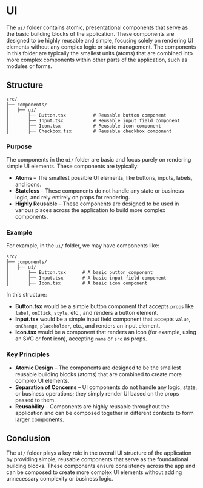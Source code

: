 # **UI**

The `ui/` folder contains atomic, presentational components that serve as the basic building blocks of the application. These components are designed to be highly reusable and simple, focusing solely on rendering UI elements without any complex logic or state management. The components in this folder are typically the smallest units (atoms) that are combined into more complex components within other parts of the application, such as modules or forms.

## **Structure**

```
src/
├── components/
│   ├── ui/
│       ├── Button.tsx          # Reusable button component
│       ├── Input.tsx           # Reusable input field component
│       ├── Icon.tsx            # Reusable icon component
│       ├── Checkbox.tsx        # Reusable checkbox component
```

### **Purpose**

The components in the `ui/` folder are basic and focus purely on rendering simple UI elements. These components are typically:

- **Atoms** – The smallest possible UI elements, like buttons, inputs, labels, and icons.
- **Stateless** – These components do not handle any state or business logic, and rely entirely on props for rendering.
- **Highly Reusable** – These components are designed to be used in various places across the application to build more complex components.

### **Example**

For example, in the `ui/` folder, we may have components like:

```
src/
├── components/
│   ├── ui/
│       ├── Button.tsx      # A basic button component
│       ├── Input.tsx       # A basic input field component
│       ├── Icon.tsx        # A basic icon component
```

In this structure:

- **Button.tsx** would be a simple button component that accepts `props` like `label`, `onClick`, `style`, etc., and renders a button element.
- **Input.tsx** would be a simple input field component that accepts `value`, `onChange`, `placeholder`, etc., and renders an input element.
- **Icon.tsx** would be a component that renders an icon (for example, using an SVG or font icon), accepting `name` or `src` as props.

### **Key Principles**

- **Atomic Design** – The components are designed to be the smallest reusable building blocks (atoms) that are combined to create more complex UI elements.
- **Separation of Concerns** – UI components do not handle any logic, state, or business operations; they simply render UI based on the props passed to them.
- **Reusability** – Components are highly reusable throughout the application and can be composed together in different contexts to form larger components.

## **Conclusion**

The `ui/` folder plays a key role in the overall UI structure of the application by providing simple, reusable components that serve as the foundational building blocks. These components ensure consistency across the app and can be composed to create more complex UI elements without adding unnecessary complexity or business logic.
